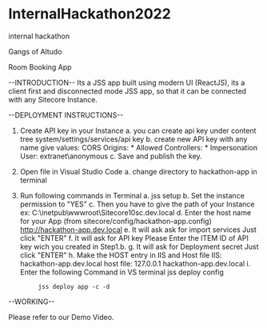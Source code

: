 # InternalHackathon2022
internal hackathon

Gangs of Altudo 

Room Booking App

--INTRODUCTION--
Its a JSS app built using modern UI (ReactJS), its a client first and disconnected mode JSS app,
so that it can be connected with any Sitecore Instance. 

--DEPLOYMENT INSTRUCTIONS--
1. Create API key in your Instance
	a. you can create api key under content tree
			system/settings/services/api key
	b. create new API key with any name
			give values:
				CORS Origins: *
				Allowed Controllers: *
				Impersonation User: extranet\anonymous
	c. Save and publish the key.
	
	
2. Open file in Visual Studio Code
    a. change directory to hackathon-app in terminal

3. Run following commands in Terminal
	a. jss setup
	b. Set the instance permission to "YES"
	c. Then you have to give the path of your Instance
		ex: C:\inetpub\wwwroot\Sitecore10sc.dev.local
	d. Enter the host name for your App (from sitecore/config/hackathon-app.config)
		http://hackathon-app.dev.local
	e. It will ask ask for import services
		Just click "ENTER"
	f. It will ask for API key
		 Please Enter the ITEM ID of API key wich you created in Step1.b.
	g. It will ask for Deployment secret 
		Just click "ENTER"
	h. Make the HOST entry in IIS and Host file
	       IIS: hackathon-app.dev.local
		   host file: 127.0.0.1	hackathon-app.dev.local
	i. Enter the following Command in VS terminal
			jss deploy config
			
			jss deploy app -c -d
			
			
		

--WORKING--

Please refer to our Demo Video.

